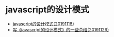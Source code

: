 # javascript的设计模式
* [javascript的设计模式(20191118)](https://github.com/zy445566/design-pattern-in-javascript/)
* [写《javascript的设计模式》的一些总结(20191126)](../design-pattern/design-pattern-knowledge/README.md)